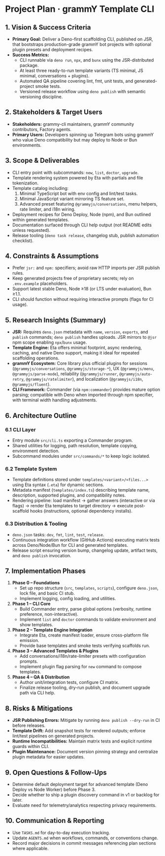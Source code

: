 # Project Plan · grammY Template CLI

## 1. Vision & Success Criteria
- **Primary Goal:** Deliver a Deno-first scaffolding CLI, published on JSR, that bootstraps production-grade grammY bot projects with optional plugin presets and deployment recipes.
- **Success Metrics:**
  - CLI runnable via `deno run`, `npx`, and `bunx` using the JSR-distributed package.
  - At least three ready-to-run template variants (TS minimal, JS minimal, conversations + plugins).
  - Automated QA pipeline covering lint, fmt, unit tests, and generated-project smoke tests.
  - Versioned release workflow using `deno publish` with semantic versioning discipline.

## 2. Stakeholders & Target Users
- **Stakeholders:** grammy-cli maintainers, grammY community contributors, Factory agents.
- **Primary Users:** Developers spinning up Telegram bots using grammY who value Deno compatibility but may deploy to Node or Bun environments.

## 3. Scope & Deliverables
- CLI entry point with subcommands: `new`, `list`, `doctor`, `upgrade`.
- Template rendering system powered by Eta with partials and file tokenization.
- Template catalog including:
  1. Minimal TypeScript bot with env config and lint/test tasks.
  2. Minimal JavaScript variant mirroring TS feature set.
  3. Advanced preset featuring `@grammyjs/conversations`, menu helpers, rate limiter, and i18n wiring.
- Deployment recipes for Deno Deploy, Node (npm), and Bun outlined within generated templates.
- Documentation surfaced through CLI help output (not README edits unless requested).
- Release tooling (`deno task release`, changelog stub, publish automation checklist).

## 4. Constraints & Assumptions
- Prefer `jsr:` and `npm:` specifiers; avoid raw HTTP imports per JSR publish rules.
- Keep generated projects free of proprietary secrets; rely on `.env.example` placeholders.
- Support latest stable Deno, Node ≥18 (or LTS under evaluation), Bun ≥1.1.
- CLI should function without requiring interactive prompts (flags for CI usage).

## 5. Research Insights (Summary)
- **JSR:** Requires `deno.json` metadata with `name`, `version`, `exports`, and `publish` commands; `deno publish` handles uploads. JSR mirrors to `@jsr` npm scope enabling `npx`/`bunx` usage.
- **Template Engine:** Eta offers minimal footprint, async rendering, caching, and native Deno support, making it ideal for repeated scaffolding operations.
- **grammY Ecosystem:** Core library plus official plugins for sessions (`@grammyjs/conversations`, `@grammyjs/storage-*`), UX (`@grammyjs/menu`, `@grammyjs/parse-mode`), reliability (`@grammyjs/runner`, `@grammyjs/auto-retry`, `@grammyjs/ratelimiter`), and localization (`@grammyjs/i18n`, `@grammyjs/fluent`).
- **CLI Framework:** Commander (via `npm:commander`) provides mature option parsing; compatible with Deno when imported through npm specifier, with terminal width handling adjustments.

## 6. Architecture Outline
### 6.1 CLI Layer
- Entry module `src/cli.ts` exporting a Commander program.
- Shared utilities for logging, path resolution, template copying, environment detection.
- Subcommand modules under `src/commands/*` to keep logic isolated.

### 6.2 Template System
- Template definitions stored under `templates/<variant>/<files...>` using Eta syntax (`.eta`) for dynamic sections.
- Metadata manifest (`templates/index.ts`) describing template name, description, supported plugins, and compatibility notes.
- Rendering pipeline: load manifest → gather answers (interactive or via flags) → render Eta templates to target directory → execute post-scaffold hooks (instructions, optional dependency installs).

### 6.3 Distribution & Tooling
- `deno.json` tasks: `dev`, `fmt`, `lint`, `test`, `release`.
- Continuous integration workflow (GitHub Actions) executing matrix tests across Deno/Node/Bun for CLI and generated templates.
- Release script ensuring version bump, changelog update, artifact tests, and `deno publish` invocation.

## 7. Implementation Phases
1. **Phase 0 – Foundations**
   - Set up repo structure (`src`, `templates`, `scripts`), configure `deno.json`, lock file, and basic CI stub.
   - Implement logging, config loading, and utilities.
2. **Phase 1 – CLI Core**
   - Build Commander entry, parse global options (verbosity, runtime preference, non-interactive).
   - Implement `list` and `doctor` commands to validate environment and show templates.
3. **Phase 2 – Template Engine Integration**
   - Integrate Eta, create manifest loader, ensure cross-platform file emission.
   - Provide base templates and smoke tests verifying scaffolds run.
4. **Phase 3 – Advanced Templates & Plugins**
   - Add conversations/i18n/rate-limiter presets with configuration prompts.
   - Implement plugin flag parsing for `new` command to compose templates.
5. **Phase 4 – QA & Distribution**
   - Author unit/integration tests, configure CI matrix.
   - Finalize release tooling, dry-run publish, and document upgrade path via CLI help.

## 8. Risks & Mitigations
- **JSR Publishing Errors:** Mitigate by running `deno publish --dry-run` in CI before releases.
- **Template Drift:** Add snapshot tests for rendered outputs; enforce lint/test pipelines on generated projects.
- **Runtime Incompatibilities:** Maintain matrix tests and explicit runtime guards within CLI.
- **Plugin Maintenance:** Document version pinning strategy and centralize plugin metadata for easier updates.

## 9. Open Questions & Follow-Ups
- Determine default deployment target for advanced template (Deno Deploy vs Node Worker) before Phase 3.
- Decide whether to ship a plugin discovery command in v1 or backlog for later.
- Evaluate need for telemetry/analytics respecting privacy requirements.

## 10. Communication & Reporting
- Use `TASKS.md` for day-to-day execution tracking.
- Update `AGENTS.md` when workflows, commands, or conventions change.
- Record major decisions in commit messages referencing plan sections where applicable.
